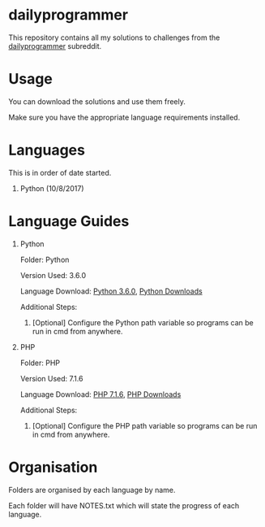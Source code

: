 # dailyprogrammer
This repository contains all my solutions to challenges from the [dailyprogrammer](https://www.reddit.com/r/dailyprogrammer/) subreddit.

# Usage
You can download the solutions and use them freely.

Make sure you have the appropriate language requirements installed.

# Languages
This is in order of date started.
1. Python (10/8/2017)

# Language Guides
1. Python

    Folder: Python

    Version Used: 3.6.0

    Language Download: [Python 3.6.0](https://www.python.org/downloads/release/python-360/), [Python Downloads](https://www.python.org/downloads/)

    Additional Steps:
    1. [Optional] Configure the Python path variable so programs can be run in cmd from anywhere.

2. PHP

    Folder: PHP
    
    Version Used: 7.1.6
    
    Language Download: [PHP 7.1.6](https://screenmessage.com/php716), [PHP Downloads](http://www.php.net/downloads.php)
    
    Additional Steps:
    1. [Optional] Configure the PHP path variable so programs can be run in cmd from anywhere.

# Organisation
Folders are organised by each language by name.

Each folder will have NOTES.txt which will state the progress of each language.
